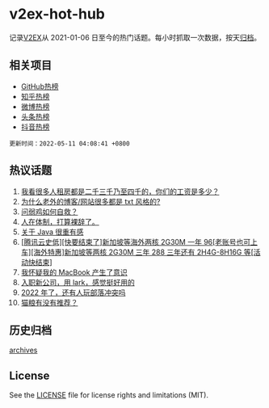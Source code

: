 # v2ex-hot-hub

 记录[V2EX](https://www.v2ex.com/)从 2021-01-06 日至今的热门话题。每小时抓取一次数据，按天[归档](archives)。
 
 ## 相关项目

- [GitHub热榜](https://github.com/snaildev/github-hot-hub)
- [知乎热榜](https://github.com/snaildev/zhihu-hot-hub)
- [微博热榜](https://github.com/snaildev/weibo-hot-hub)
- [头条热榜](https://github.com/snaildev/toutiao-hot-hub)
- [抖音热榜](https://github.com/snaildev/douyin-hot-hub)


 `更新时间：2022-05-11 04:08:41 +0800`

## 热议话题

1. [我看很多人租房都是二千三千乃至四千的，你们的工资是多少？](https://www.v2ex.com/t/851930)
1. [为什么老外的博客/网站很多都是 txt 风格的?](https://www.v2ex.com/t/851940)
1. [问弱鸡如何自救？](https://www.v2ex.com/t/851911)
1. [人在体制，打算裸辞了。](https://www.v2ex.com/t/851995)
1. [关于 Java 很重有感](https://www.v2ex.com/t/851925)
1. [[腾讯云史低][快要结束了]新加坡等海外两核 2G30M 一年 96[老账号也可上车][海外特惠]新加坡等两核 2G30M 三年 288 三年还有 2H4G-8H16G 等[活动快结束]](https://www.v2ex.com/t/851887)
1. [我怀疑我的 MacBook 产生了意识](https://www.v2ex.com/t/851971)
1. [入职新公司，用 lark，感觉挺好用的](https://www.v2ex.com/t/851869)
1. [2022 年了，还有人玩部落冲突吗](https://www.v2ex.com/t/851881)
1. [猫粮有没有推荐？](https://www.v2ex.com/t/851888)

## 历史归档

[archives](archives)

## License

See the [LICENSE](LICENSE) file for license rights and limitations (MIT).
